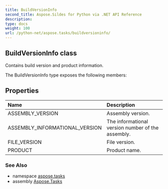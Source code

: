 ```yaml
---
title: BuildVersionInfo
second_title: Aspose.Sildes for Python via .NET API Reference
description: 
type: docs
weight: 100
url: /python-net/aspose.tasks/buildversioninfo/
---
```


## BuildVersionInfo class

Contains build version and product information.

The BuildVersionInfo type exposes the following members:
## Properties
| Name | Description |
| :- | :- |
|ASSEMBLY_VERSION|Assembly version.|
|ASSEMBLY_INFORMATIONAL_VERSION|The informational version number of the assembly.|
|FILE_VERSION|File version.|
|PRODUCT|Product name.|

### See Also

* namespace [aspose.tasks](/python-net/aspose.tasks/)
* assembly [Aspose.Tasks](/tasks/python-net/)

